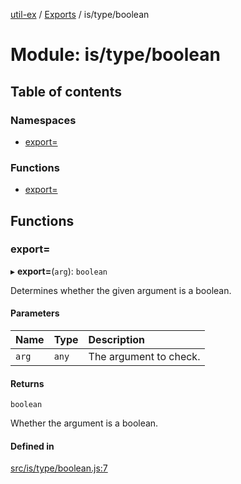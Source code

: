 [util-ex](../README.md) / [Exports](../modules.md) / is/type/boolean

# Module: is/type/boolean

## Table of contents

### Namespaces

- [export&#x3D;](is_type_boolean.export_.md)

### Functions

- [export&#x3D;](is_type_boolean.md#export&#x3D;)

## Functions

### export&#x3D;

▸ **export=**(`arg`): `boolean`

Determines whether the given argument is a boolean.

#### Parameters

| Name | Type | Description |
| :------ | :------ | :------ |
| `arg` | `any` | The argument to check. |

#### Returns

`boolean`

Whether the argument is a boolean.

#### Defined in

[src/is/type/boolean.js:7](https://github.com/snowyu/util-ex.js/blob/10dfb41/src/is/type/boolean.js#L7)

